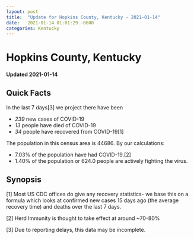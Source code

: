 ```yaml
---
layout: post
title:  "Update for Hopkins County, Kentucky - 2021-01-14"
date:   2021-01-14 01:01:29 -0600
categories: Kentucky
---
```


# Hopkins County, Kentucky
#### Updated 2021-01-14

## Quick Facts

In the last 7 days[3] we project there have been
- *239* new cases of COVID-19
- *13* people have died of COVID-19
- *34* people have recovered from COVID-19[1]

The population in this census area is 44686. By our calculations:
- 7.03% of the population have had COVID-19.[2]
- 1.40% of the population or 624.0 people are actively fighting the virus.

## Synopsis




[1] Most US CDC offices do give any recovery statistics- we base this on a formula which looks at confirmed new cases
15 days ago (the average recovery time) and deaths over the last 7 days.

[2] Herd Immunity is thought to take effect at around ~70-80%

[3] Due to reporting delays, this data may be incomplete.
 
    